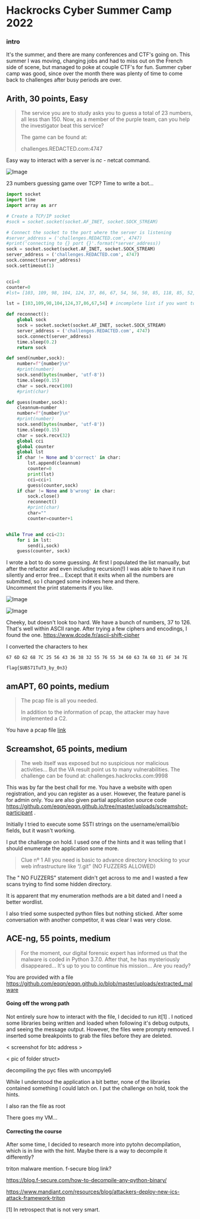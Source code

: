 # Hackrocks Cyber Summer Camp 2022

### intro
It's the summer, and there are many conferences and CTF's going on. This summer I was moving, changing jobs and had to 
miss out on the French side of scene, but managed to poke at couple CTF's for fun. Summer cyber camp was good, since over the month
there was plenty of time to come back to challenges after busy periods are over.

## Arith, 30 points, Easy


> The service you are to study asks you to guess a total of 23 numbers, all less than 150. Now, as a member of the purple team, can you help the investigator beat this service?
> 
> The game can be found at:
> 
> challenges.REDACTED.com:4747

Easy way to interact with a server is *nc* - netcat command.

![Image](https://eqqn.github.io/images/asym_wrong_guess.JPG)

23 numbers guessing game over TCP?  Time to write a bot... 

```python
import socket
import time
import array as arr

# Create a TCP/IP socket
#sock = socket.socket(socket.AF_INET, socket.SOCK_STREAM)

# Connect the socket to the port where the server is listening
#server_address = ('challenges.REDACTED.com', 4747)
#print('connecting to {} port {}'.format(*server_address))
sock = socket.socket(socket.AF_INET, socket.SOCK_STREAM)
server_address = ('challenges.REDACTED.com', 4747)
sock.connect(server_address)
sock.settimeout(1)


cci=8
counter=0
#lst= [103, 109, 98, 104, 124, 37, 86, 67, 54, 56, 50, 85, 118, 85, 52, 96, 99, 122, 96, 49, 111, 52, 126] #completed list

lst = [103,109,98,104,124,37,86,67,54] # incomplete list if you want to run it yourself

def reconnect():
    global sock
    sock = socket.socket(socket.AF_INET, socket.SOCK_STREAM)
    server_address = ('challenges.REDACTED.com', 4747)
    sock.connect(server_address)
    time.sleep(0.2)
    return sock

def send(number,sock):
    number=f"{number}\n"
    #print(number)
    sock.send(bytes(number, 'utf-8'))
    time.sleep(0.15)
    char = sock.recv(100)
    #print(char)

def guess(number,sock):
    cleannum=number
    number=f"{number}\n"
    #print(number)
    sock.send(bytes(number, 'utf-8'))
    time.sleep(0.15)
    char = sock.recv(32)
    global cci
    global counter
    global lst
    if char != None and b'correct' in char:
        lst.append(cleannum) 
        counter=0
        print(lst)
        cci=cci+1 
        guess(counter,sock)
    if char != None and b'wrong' in char:
        sock.close()
        reconnect()
        #print(char)
        char=""
        counter=counter+1


while True and cci<23:
    for i in lst:
        send(i,sock)
    guess(counter, sock)
```

I wrote a bot to do some guessing. At first I populated the list manually, but after the refactor and even including recursion(!) 
I was able to have it run silently and error free... Except that it exits when all the numbers are submitted, so I changed some indexes here and there.  
Uncomment the print statements if you like.

![Image](https://eqqn.github.io/images/asym_populating_lst.JPG)

![Image](https://eqqn.github.io/images/asym_all_correct_flag_text.JPG)

Cheeky, but doesn't look too hard. We have a bunch of numbers, 37 to 126. That's well within ASCII range. After trying a few ciphers and encodings, 
I found the one. 
https://www.dcode.fr/ascii-shift-cipher

I converted the characters to hex

`67 6D 62 68 7C 25 56 43 36 38 32 55 76 55 34 60 63 7A 60 31 6F 34 7E`

`flag{$UB571TuT3_by_0n3}`

## amAPT, 60 points, medium

> The pcap file is all you needed.
> 
> In addition to the information of pcap, the attacker may have implemented a C2. 

You have a pcap file  [link](https://github.com/eqqn/eqqn.github.io/blob/master/uploads/log.pcap) 

## Screamshot, 65 points, medium

> The web itself was exposed but no suspicious nor malicious activities...
> But the VA result point us to many vulnerabilities.
> The challenge can be found at:  challenges.hackrocks.com:9998

This was by far the best chall for me. You have a website with open registration, and you can register as a user. 
However, the feature panel is for admin only. You are also given partial application source code https://github.com/eqqn/eqqn.github.io/tree/master/uploads/screamshot-participant .

Initially I tried to execute some SSTI strings on the username/email/bio fields, but it wasn't working.

I put the challenge on hold. I used one of the hints and it was telling that I should enumerate the application some more.

>  Clue nº 1
> All you need is basic to advance directory knocking to your web infrastructure like “/.git” (NO FUZZERS ALLOWED)

The " NO FUZZERS" statement didn't get across to me and I wasted a few scans trying to find some hidden directory.

It is apparent that my enumeration methods are a bit dated and I need a better wordlist.

I also tried some suspected python files but nothing sticked. After some conversation with another competitor, it was clear I was very close.

## ACE-ng, 55 points, medium

> For the moment, our digital forensic expert has informed us that the malware is coded in Python 3.7.0. After that, he has mysteriously disappeared...
> It's up to you to continue his mission... Are you ready?

You are provided with a file https://github.com/eqqn/eqqn.github.io/blob/master/uploads/extracted_malware

#### Going off the wrong path

Not entirely sure how to interact with the file, I decided to run it[1] . I noticed some libraries being written and loaded when following it's debug outputs, and seeing the message output. However, the files were prompty removed. I inserted some breakpoints to grab the files before they are deleted. 

< screenshot for btc address > 

< pic of folder struct>

decompiling the pyc files with uncompyle6

While I understood the application a bit better, none of the libraries contained something I could latch on. I put the challenge on hold, took the hints.

I also ran the file as root

<screenshot>
    
There goes my VM... 

#### Correcting the course

After some time, I decided to research more into pytohn decompilation, which is in line with the hint. Maybe there is a way to decompile it differently?



triton malware mention. f-secure blog link? 
    
https://blog.f-secure.com/how-to-decompile-any-python-binary/
    
https://www.mandiant.com/resources/blog/attackers-deploy-new-ics-attack-framework-triton
    





[1] In retrospect that is not very smart.
